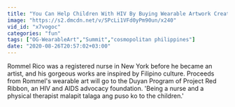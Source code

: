 ```yaml
---
title: "You Can Help Children With HIV By Buying Wearable Artwork Created By A Pinoy Nurse"
image: "https://s2.dmcdn.net/v/SPcLi1VFd0yPm90un/x240"
vid_id: "x7vogoc"
categories: "fun"
tags: ["OG-WearableArt","Summit","cosmopolitan philippines"]
date: "2020-08-26T20:57:02+03:00"
---
```

Rommel Rico was a registered nurse in New York before he became an artist, and his gorgeous works are inspired by Filipino culture. Proceeds from Rommel's wearable art will go to the Duyan Program of Project Red Ribbon, an HIV and AIDS advocacy foundation. 'Being a nurse and a physical therapist malapit talaga ang puso ko to the children.'
